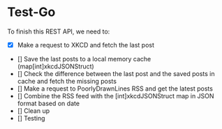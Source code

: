 # Test-Go

To finish this REST API, we need to:

- [X] Make a request to XKCD and fetch the last post
- [] Save the last posts to a local memory cache (map[int]xkcdJSONStruct)
- [] Check the difference between the last post and the saved posts in cache and fetch the missing posts
- [] Make a request to PoorlyDrawnLines RSS and get the latest posts
- [] Combine the RSS feed with the [int]xkcdJSONStruct map in JSON format based on date
- [] Clean up
- [] Testing